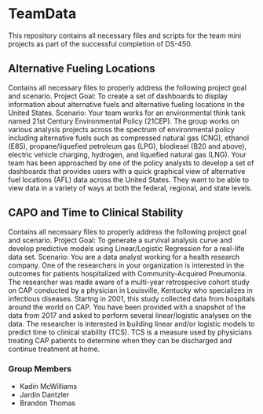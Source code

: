 # TeamData
This repository contains all necessary files and scripts for the team mini projects as part of the successful completion of DS-450.

## Alternative Fueling Locations
Contains all necessary files to properly address the following project goal and scenario.
Project Goal: To create a set of dashboards to display information about alternative fuels and alternative fueling locations in the United States.
Scenario: Your team works for an environmental think tank named 21st Century Environmental Policy (21CEP).  The group works on various analysis projects across the spectrum of environmental policy including alternative fuels such as  compressed natural gas (CNG), ethanol (E85), propane/liquefied petroleum gas (LPG), biodiesel (B20 and above), electric vehicle charging, hydrogen, and liquefied natural gas (LNG).  Your team has been approached by one of the policy analysts to develop a set of dashboards that provides users with a quick graphical view of alternative fuel locations (AFL) data across the United States. They want to be able to view data in a variety of ways at both the federal, regional, and state levels.

## CAPO and Time to Clinical Stability
Contains all necessary files to properly address the following project goal and scenario.
Project Goal: To generate a survival analysis curve and develop predictive models using Linear/Logistic
Regression for a real-life data set.
Scenario: You are a data analyst working for a health research company. One of the researchers in your
organization is interested in the outcomes for patients hospitalized with Community-Acquired
Pneumonia. The researcher was made aware of a multi-year retrospecive cohort study on CAP
conducted by a physician in Louisville, Kentucky who specializes in infectious diseases. Startng in 2001,
this study collected data from hospitals around the world on CAP. You have been provided with a
snapshot of the data from 2017 and asked to perform several linear/logistic analyses on the data. The
researcher is interested in building linear and/or logistic models to predict time to clinical stability (TCS).
TCS is a measure used by physicians treating CAP patients to determine when they can be discharged
and continue treatment at home.

### Group Members 
- Kadin McWilliams
- Jardin Dantzler
- Brandon Thomas
